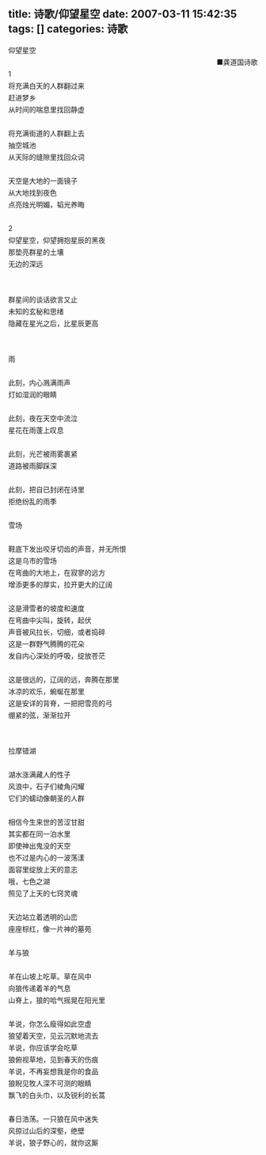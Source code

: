 title: 诗歌/仰望星空
date: 2007-03-11 15:42:35
tags: []
categories: 诗歌
---
 <p style="Line-HeiGHT: 18pt; MArGin: 0cm 0cm 0pt; mso-line-height-rule: exactly"> 仰望星空</p> 
 <p style="Line-HeiGHT: 18pt; MArGin: 0cm 0cm 0pt; mso-line-height-rule: exactly" align="right"> &nbsp;■龚道国诗歌</p> 
<!-- more --><p style="Line-HeiGHT: 18pt; MArGin: 0cm 0cm 0pt; mso-line-height-rule: exactly">  1</p> 
 <p style="Line-HeiGHT: 18pt; MArGin: 0cm 0cm 0pt; mso-line-height-rule: exactly">  将充满白天的人群翻过来</p> 
 <p style="Line-HeiGHT: 18pt; MArGin: 0cm 0cm 0pt; mso-line-height-rule: exactly">  赶进梦乡</p> 
 <p style="Line-HeiGHT: 18pt; MArGin: 0cm 0cm 0pt; mso-line-height-rule: exactly">  从时间的喘息里找回静虚</p> 
 <p style="Line-HeiGHT: 18pt; MArGin: 0cm 0cm 0pt; mso-line-height-rule: exactly"> &nbsp;</p> 
 <p style="Line-HeiGHT: 18pt; MArGin: 0cm 0cm 0pt; mso-line-height-rule: exactly">  将充满街道的人群翻上去</p> 
 <p style="Line-HeiGHT: 18pt; MArGin: 0cm 0cm 0pt; mso-line-height-rule: exactly">  抽空城池</p> 
 <p style="Line-HeiGHT: 18pt; MArGin: 0cm 0cm 0pt; mso-line-height-rule: exactly">  从天际的缝隙里找回众词</p> 
 <p style="Line-HeiGHT: 18pt; MArGin: 0cm 0cm 0pt; mso-line-height-rule: exactly"> &nbsp;</p> 
 <p style="Line-HeiGHT: 18pt; MArGin: 0cm 0cm 0pt; mso-line-height-rule: exactly">  天空是大地的一面镜子</p> 
 <p style="Line-HeiGHT: 18pt; MArGin: 0cm 0cm 0pt; mso-line-height-rule: exactly">  从大地找到夜色</p> 
 <p style="Line-HeiGHT: 18pt; MArGin: 0cm 0cm 0pt; mso-line-height-rule: exactly">   点亮烛光明媚，韬光养晦</p> 
 <p style="Line-HeiGHT: 18pt; MArGin: 0cm 0cm 0pt; mso-line-height-rule: exactly"> &nbsp;</p> 
 <p style="Line-HeiGHT: 18pt; MArGin: 0cm 0cm 0pt; mso-line-height-rule: exactly"> 2&nbsp;</p> 
 <p style="Line-HeiGHT: 18pt; MArGin: 0cm 0cm 0pt; mso-line-height-rule: exactly">  仰望星空，仰望拥抱星辰的黑夜</p> 
 <p style="Line-HeiGHT: 18pt; MArGin: 0cm 0cm 0pt; mso-line-height-rule: exactly">  那垫亮群星的土壤</p> 
 <p style="Line-HeiGHT: 18pt; MArGin: 0cm 0cm 0pt; mso-line-height-rule: exactly">  无边的深远</p> 
 <p style="Line-HeiGHT: 18pt; MArGin: 0cm 0cm 0pt; mso-line-height-rule: exactly"> &nbsp;</p> 
 <p style="Line-HeiGHT: 18pt; MArGin: 0cm 0cm 0pt; mso-line-height-rule: exactly"> &nbsp;</p> 
 <p style="Line-HeiGHT: 18pt; MArGin: 0cm 0cm 0pt; mso-line-height-rule: exactly">  群星间的谈话欲言又止</p> 
 <p style="Line-HeiGHT: 18pt; MArGin: 0cm 0cm 0pt; mso-line-height-rule: exactly">  未知的玄秘和思绪</p> 
 <p style="Line-HeiGHT: 18pt; MArGin: 0cm 0cm 0pt; mso-line-height-rule: exactly">  隐藏在星光之后，比星辰更高</p> 
 <p style="Line-HeiGHT: 18pt; MArGin: 0cm 0cm 0pt; mso-line-height-rule: exactly"> &nbsp;</p> 
 <p style="Line-HeiGHT: 18pt; MArGin: 0cm 0cm 0pt; mso-line-height-rule: exactly"> &nbsp;</p> 
 <p style="Line-HeiGHT: 18pt; MArGin: 0cm 0cm 0pt; mso-line-height-rule: exactly">  雨</p> 
 <p style="Line-HeiGHT: 18pt; MArGin: 0cm 0cm 0pt; mso-line-height-rule: exactly"> &nbsp;</p> 
 <p style="Line-HeiGHT: 18pt; MArGin: 0cm 0cm 0pt; mso-line-height-rule: exactly">  此刻，内心溅满雨声</p> 
 <p style="Line-HeiGHT: 18pt; MArGin: 0cm 0cm 0pt; mso-line-height-rule: exactly">  灯如湿润的眼睛</p> 
 <p style="Line-HeiGHT: 18pt; MArGin: 0cm 0cm 0pt; mso-line-height-rule: exactly"> &nbsp;</p> 
 <p style="Line-HeiGHT: 18pt; MArGin: 0cm 0cm 0pt; mso-line-height-rule: exactly">  此刻，夜在天空中流泣</p> 
 <p style="Line-HeiGHT: 18pt; MArGin: 0cm 0cm 0pt; mso-line-height-rule: exactly">  星花在雨蓬上叹息</p> 
 <p style="Line-HeiGHT: 18pt; MArGin: 0cm 0cm 0pt; mso-line-height-rule: exactly"> &nbsp;</p> 
 <p style="Line-HeiGHT: 18pt; MArGin: 0cm 0cm 0pt; mso-line-height-rule: exactly">  此刻，光芒被雨雾裹紧</p> 
 <p style="Line-HeiGHT: 18pt; MArGin: 0cm 0cm 0pt; mso-line-height-rule: exactly">  道路被雨脚踩深</p> 
 <p style="Line-HeiGHT: 18pt; MArGin: 0cm 0cm 0pt; mso-line-height-rule: exactly"> &nbsp;</p> 
 <p style="Line-HeiGHT: 18pt; MArGin: 0cm 0cm 0pt; mso-line-height-rule: exactly">  此刻，把自已封闭在诗里</p> 
 <p style="Line-HeiGHT: 18pt; MArGin: 0cm 0cm 0pt; mso-line-height-rule: exactly">  拒绝纷乱的雨季</p> 
 <p style="Line-HeiGHT: 18pt; MArGin: 0cm 0cm 0pt; mso-line-height-rule: exactly"> &nbsp;</p> 
 <p style="Line-HeiGHT: 18pt; MArGin: 0cm 0cm 0pt; mso-line-height-rule: exactly"> 雪场</p> 
 <p style="Line-HeiGHT: 18pt; MArGin: 0cm 0cm 0pt; mso-line-height-rule: exactly"> &nbsp;</p> 
 <p style="Line-HeiGHT: 18pt; MArGin: 0cm 0cm 0pt; mso-line-height-rule: exactly">  鞋底下发出咬牙切齿的声音，并无所恨</p> 
 <p style="Line-HeiGHT: 18pt; MArGin: 0cm 0cm 0pt; mso-line-height-rule: exactly">  这是乌市的雪场</p> 
 <p style="Line-HeiGHT: 18pt; MArGin: 0cm 0cm 0pt; mso-line-height-rule: exactly">  在弯曲的大地上，在寂寥的远方</p> 
 <p style="Line-HeiGHT: 18pt; MArGin: 0cm 0cm 0pt; mso-line-height-rule: exactly">  增添更多的厚实，拉开更大的辽阔</p> 
 <p style="Line-HeiGHT: 18pt; MArGin: 0cm 0cm 0pt; mso-line-height-rule: exactly"> &nbsp;</p> 
 <p style="Line-HeiGHT: 18pt; MArGin: 0cm 0cm 0pt; mso-line-height-rule: exactly">  这是滑雪者的坡度和速度</p> 
 <p style="Line-HeiGHT: 18pt; MArGin: 0cm 0cm 0pt; mso-line-height-rule: exactly">  在弯曲中尖叫，旋转，起伏</p> 
 <p style="Line-HeiGHT: 18pt; MArGin: 0cm 0cm 0pt; mso-line-height-rule: exactly">  声音被风拉长，切细，或者捣碎</p> 
 <p style="Line-HeiGHT: 18pt; MArGin: 0cm 0cm 0pt; mso-line-height-rule: exactly">  这是一群野气腾腾的花朵</p> 
 <p style="Line-HeiGHT: 18pt; MArGin: 0cm 0cm 0pt; mso-line-height-rule: exactly">  发自内心深处的呼吸，绽放苍茫</p> 
 <p style="Line-HeiGHT: 18pt; MArGin: 0cm 0cm 0pt; mso-line-height-rule: exactly"> &nbsp;</p> 
 <p style="Line-HeiGHT: 18pt; MArGin: 0cm 0cm 0pt; mso-line-height-rule: exactly">  这是很远的，辽阔的远，奔腾在那里</p> 
 <p style="Line-HeiGHT: 18pt; MArGin: 0cm 0cm 0pt; mso-line-height-rule: exactly">  冰凉的欢乐，蜿蜒在那里</p> 
 <p style="Line-HeiGHT: 18pt; MArGin: 0cm 0cm 0pt; mso-line-height-rule: exactly">  这是安详的背脊，一把把雪亮的弓</p> 
 <p style="Line-HeiGHT: 18pt; MArGin: 0cm 0cm 0pt; mso-line-height-rule: exactly">  绷紧的弦，渐渐拉开</p> 
 <p style="Line-HeiGHT: 18pt; MArGin: 0cm 0cm 0pt; mso-line-height-rule: exactly"> &nbsp;</p> 
 <p style="Line-HeiGHT: 18pt; MArGin: 0cm 0cm 0pt; mso-line-height-rule: exactly"> &nbsp;</p> 
 <p style="Line-HeiGHT: 18pt; MArGin: 0cm 0cm 0pt; mso-line-height-rule: exactly">  拉摩错湖</p> 
 <p style="Line-HeiGHT: 18pt; MArGin: 0cm 0cm 0pt; mso-line-height-rule: exactly"> &nbsp;</p> 
 <p style="Line-HeiGHT: 18pt; MArGin: 0cm 0cm 0pt; mso-line-height-rule: exactly">  湖水涨满藏人的性子</p> 
 <p style="Line-HeiGHT: 18pt; MArGin: 0cm 0cm 0pt; mso-line-height-rule: exactly">  风浪中，石子们棱角闪耀</p> 
 <p style="Line-HeiGHT: 18pt; MArGin: 0cm 0cm 0pt; mso-line-height-rule: exactly">  它们的蠕动像朝圣的人群</p> 
 <p style="Line-HeiGHT: 18pt; MArGin: 0cm 0cm 0pt; mso-line-height-rule: exactly"> &nbsp;</p> 
 <p style="Line-HeiGHT: 18pt; MArGin: 0cm 0cm 0pt; mso-line-height-rule: exactly">  相信今生来世的苦涩甘甜</p> 
 <p style="Line-HeiGHT: 18pt; MArGin: 0cm 0cm 0pt; mso-line-height-rule: exactly">  其实都在同一泊水里</p> 
 <p style="Line-HeiGHT: 18pt; MArGin: 0cm 0cm 0pt; mso-line-height-rule: exactly">  即使神出鬼没的天空</p> 
 <p style="Line-HeiGHT: 18pt; MArGin: 0cm 0cm 0pt; mso-line-height-rule: exactly">  也不过是内心的一波荡漾</p> 
 <p style="Line-HeiGHT: 18pt; MArGin: 0cm 0cm 0pt; mso-line-height-rule: exactly">  面容里绽放上天的意志</p> 
 <p style="Line-HeiGHT: 18pt; MArGin: 0cm 0cm 0pt; mso-line-height-rule: exactly">  哦，七色之湖</p> 
 <p style="Line-HeiGHT: 18pt; MArGin: 0cm 0cm 0pt; mso-line-height-rule: exactly">  照见了上天的七窍灵魂</p> 
 <p style="Line-HeiGHT: 18pt; MArGin: 0cm 0cm 0pt; mso-line-height-rule: exactly"> &nbsp;</p> 
 <p style="Line-HeiGHT: 18pt; MArGin: 0cm 0cm 0pt; mso-line-height-rule: exactly">  天边站立着透明的山峦</p> 
 <p style="Line-HeiGHT: 18pt; MArGin: 0cm 0cm 0pt; mso-line-height-rule: exactly">  座座棕红，像一片神的墓苑</p> 
 <p style="Line-HeiGHT: 18pt; MArGin: 0cm 0cm 0pt; mso-line-height-rule: exactly"> &nbsp;</p> 
 <p style="Line-HeiGHT: 18pt; MArGin: 0cm 0cm 0pt; mso-line-height-rule: exactly">  羊与狼</p> 
 <p style="Line-HeiGHT: 18pt; MArGin: 0cm 0cm 0pt; mso-line-height-rule: exactly"> &nbsp;</p> 
 <p style="Line-HeiGHT: 18pt; MArGin: 0cm 0cm 0pt; mso-line-height-rule: exactly">  羊在山坡上吃草。草在风中</p> 
 <p style="Line-HeiGHT: 18pt; MArGin: 0cm 0cm 0pt; mso-line-height-rule: exactly">  向狼传递着羊的气息</p> 
 <p style="Line-HeiGHT: 18pt; MArGin: 0cm 0cm 0pt; mso-line-height-rule: exactly">  山脊上，狼的哈气摇晃在阳光里</p> 
 <p style="Line-HeiGHT: 18pt; MArGin: 0cm 0cm 0pt; mso-line-height-rule: exactly"> &nbsp;</p> 
 <p style="Line-HeiGHT: 18pt; MArGin: 0cm 0cm 0pt; mso-line-height-rule: exactly">  羊说，你怎么瘦得如此空虚</p> 
 <p style="Line-HeiGHT: 18pt; MArGin: 0cm 0cm 0pt; mso-line-height-rule: exactly">  狼望着天空，见云沉默地流去</p> 
 <p style="Line-HeiGHT: 18pt; MArGin: 0cm 0cm 0pt; mso-line-height-rule: exactly">  羊说，你应该学会吃草</p> 
 <p style="Line-HeiGHT: 18pt; MArGin: 0cm 0cm 0pt; mso-line-height-rule: exactly">  狼俯视草地，见到春天的伤痕</p> 
 <p style="Line-HeiGHT: 18pt; MArGin: 0cm 0cm 0pt; mso-line-height-rule: exactly">  羊说，不再妄想我是你的食品</p> 
 <p style="Line-HeiGHT: 18pt; MArGin: 0cm 0cm 0pt; mso-line-height-rule: exactly">  狼睨见牧人深不可测的眼睛</p> 
 <p style="Line-HeiGHT: 18pt; MArGin: 0cm 0cm 0pt; mso-line-height-rule: exactly">  飘飞的白头巾，以及锐利的长蒿</p> 
 <p style="Line-HeiGHT: 18pt; MArGin: 0cm 0cm 0pt; mso-line-height-rule: exactly"> &nbsp;</p> 
 <p style="Line-HeiGHT: 18pt; MArGin: 0cm 0cm 0pt; mso-line-height-rule: exactly">  春日浩荡。一只狼在风中迷失</p> 
 <p style="Line-HeiGHT: 18pt; MArGin: 0cm 0cm 0pt; mso-line-height-rule: exactly">  风掠过山后的深壑，绝壁</p> 
 <p style="Line-HeiGHT: 18pt; MArGin: 0cm 0cm 0pt; mso-line-height-rule: exactly">  羊说，狼子野心的，就你这厮</p> 
